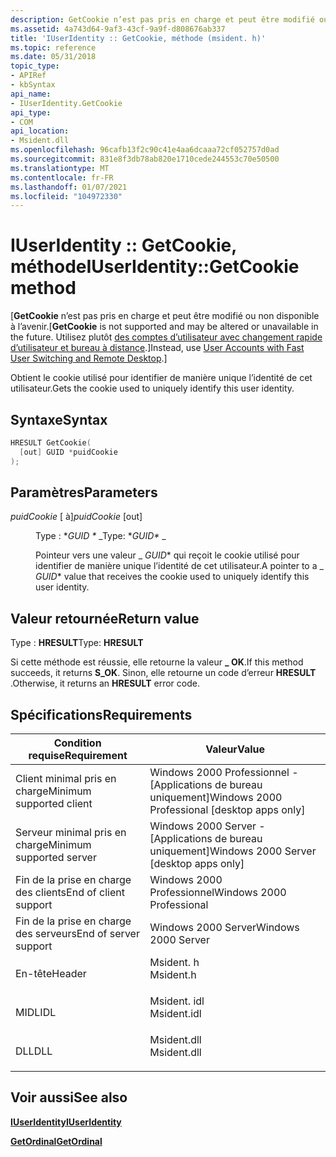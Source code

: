 ```yaml
---
description: GetCookie n’est pas pris en charge et peut être modifié ou non disponible à l’avenir. Utilisez plutôt des comptes d’utilisateur avec changement rapide d’utilisateur et Bureau à distance.
ms.assetid: 4a743d64-9af3-43cf-9a9f-d808676ab337
title: 'IUserIdentity :: GetCookie, méthode (msident. h)'
ms.topic: reference
ms.date: 05/31/2018
topic_type:
- APIRef
- kbSyntax
api_name:
- IUserIdentity.GetCookie
api_type:
- COM
api_location:
- Msident.dll
ms.openlocfilehash: 96cafb13f2c90c41e4aa6dcaaa72cf052757d0ad
ms.sourcegitcommit: 831e8f3db78ab820e1710cede244553c70e50500
ms.translationtype: MT
ms.contentlocale: fr-FR
ms.lasthandoff: 01/07/2021
ms.locfileid: "104972330"
---
```

# <a name="iuseridentitygetcookie-method"></a><span data-ttu-id="5d75f-104">IUserIdentity :: GetCookie, méthode</span><span class="sxs-lookup"><span data-stu-id="5d75f-104">IUserIdentity::GetCookie method</span></span>

<span data-ttu-id="5d75f-105">\[**GetCookie** n’est pas pris en charge et peut être modifié ou non disponible à l’avenir.</span><span class="sxs-lookup"><span data-stu-id="5d75f-105">\[**GetCookie** is not supported and may be altered or unavailable in the future.</span></span> <span data-ttu-id="5d75f-106">Utilisez plutôt [des comptes d’utilisateur avec changement rapide d’utilisateur et bureau à distance](fastuserswitching.md).\]</span><span class="sxs-lookup"><span data-stu-id="5d75f-106">Instead, use [User Accounts with Fast User Switching and Remote Desktop](fastuserswitching.md).\]</span></span>

<span data-ttu-id="5d75f-107">Obtient le cookie utilisé pour identifier de manière unique l’identité de cet utilisateur.</span><span class="sxs-lookup"><span data-stu-id="5d75f-107">Gets the cookie used to uniquely identify this user identity.</span></span>

## <a name="syntax"></a><span data-ttu-id="5d75f-108">Syntaxe</span><span class="sxs-lookup"><span data-stu-id="5d75f-108">Syntax</span></span>


```C++
HRESULT GetCookie(
  [out] GUID *puidCookie
);
```



## <a name="parameters"></a><span data-ttu-id="5d75f-109">Paramètres</span><span class="sxs-lookup"><span data-stu-id="5d75f-109">Parameters</span></span>

<dl> <dt>

<span data-ttu-id="5d75f-110">*puidCookie* \[ à\]</span><span class="sxs-lookup"><span data-stu-id="5d75f-110">*puidCookie* \[out\]</span></span>
</dt> <dd>

<span data-ttu-id="5d75f-111">Type : \**GUID \** _</span><span class="sxs-lookup"><span data-stu-id="5d75f-111">Type: \**GUID\** _</span></span>

<span data-ttu-id="5d75f-112">Pointeur vers une valeur _ *GUID*\* qui reçoit le cookie utilisé pour identifier de manière unique l’identité de cet utilisateur.</span><span class="sxs-lookup"><span data-stu-id="5d75f-112">A pointer to a _ *GUID*\* value that receives the cookie used to uniquely identify this user identity.</span></span>

</dd> </dl>

## <a name="return-value"></a><span data-ttu-id="5d75f-113">Valeur retournée</span><span class="sxs-lookup"><span data-stu-id="5d75f-113">Return value</span></span>

<span data-ttu-id="5d75f-114">Type : **HRESULT**</span><span class="sxs-lookup"><span data-stu-id="5d75f-114">Type: **HRESULT**</span></span>

<span data-ttu-id="5d75f-115">Si cette méthode est réussie, elle retourne la valeur **\_ OK**.</span><span class="sxs-lookup"><span data-stu-id="5d75f-115">If this method succeeds, it returns **S\_OK**.</span></span> <span data-ttu-id="5d75f-116">Sinon, elle retourne un code d’erreur **HRESULT** .</span><span class="sxs-lookup"><span data-stu-id="5d75f-116">Otherwise, it returns an **HRESULT** error code.</span></span>

## <a name="requirements"></a><span data-ttu-id="5d75f-117">Spécifications</span><span class="sxs-lookup"><span data-stu-id="5d75f-117">Requirements</span></span>



| <span data-ttu-id="5d75f-118">Condition requise</span><span class="sxs-lookup"><span data-stu-id="5d75f-118">Requirement</span></span> | <span data-ttu-id="5d75f-119">Valeur</span><span class="sxs-lookup"><span data-stu-id="5d75f-119">Value</span></span> |
|-------------------------------------|----------------------------------------------------------------------------------------|
| <span data-ttu-id="5d75f-120">Client minimal pris en charge</span><span class="sxs-lookup"><span data-stu-id="5d75f-120">Minimum supported client</span></span><br/> | <span data-ttu-id="5d75f-121">Windows 2000 Professionnel - \[Applications de bureau uniquement\]</span><span class="sxs-lookup"><span data-stu-id="5d75f-121">Windows 2000 Professional \[desktop apps only\]</span></span><br/>                             |
| <span data-ttu-id="5d75f-122">Serveur minimal pris en charge</span><span class="sxs-lookup"><span data-stu-id="5d75f-122">Minimum supported server</span></span><br/> | <span data-ttu-id="5d75f-123">Windows 2000 Server - \[Applications de bureau uniquement\]</span><span class="sxs-lookup"><span data-stu-id="5d75f-123">Windows 2000 Server \[desktop apps only\]</span></span><br/>                                   |
| <span data-ttu-id="5d75f-124">Fin de la prise en charge des clients</span><span class="sxs-lookup"><span data-stu-id="5d75f-124">End of client support</span></span><br/>    | <span data-ttu-id="5d75f-125">Windows 2000 Professionnel</span><span class="sxs-lookup"><span data-stu-id="5d75f-125">Windows 2000 Professional</span></span><br/>                                                   |
| <span data-ttu-id="5d75f-126">Fin de la prise en charge des serveurs</span><span class="sxs-lookup"><span data-stu-id="5d75f-126">End of server support</span></span><br/>    | <span data-ttu-id="5d75f-127">Windows 2000 Server</span><span class="sxs-lookup"><span data-stu-id="5d75f-127">Windows 2000 Server</span></span><br/>                                                         |
| <span data-ttu-id="5d75f-128">En-tête</span><span class="sxs-lookup"><span data-stu-id="5d75f-128">Header</span></span><br/>                   | <dl> <span data-ttu-id="5d75f-129"><dt>Msident. h</dt></span><span class="sxs-lookup"><span data-stu-id="5d75f-129"><dt>Msident.h</dt></span></span> </dl>   |
| <span data-ttu-id="5d75f-130">MIDL</span><span class="sxs-lookup"><span data-stu-id="5d75f-130">IDL</span></span><br/>                      | <dl> <span data-ttu-id="5d75f-131"><dt>Msident. idl</dt></span><span class="sxs-lookup"><span data-stu-id="5d75f-131"><dt>Msident.idl</dt></span></span> </dl> |
| <span data-ttu-id="5d75f-132">DLL</span><span class="sxs-lookup"><span data-stu-id="5d75f-132">DLL</span></span><br/>                      | <dl> <span data-ttu-id="5d75f-133"><dt>Msident.dll</dt></span><span class="sxs-lookup"><span data-stu-id="5d75f-133"><dt>Msident.dll</dt></span></span> </dl> |



## <a name="see-also"></a><span data-ttu-id="5d75f-134">Voir aussi</span><span class="sxs-lookup"><span data-stu-id="5d75f-134">See also</span></span>

<dl> <dt>

[<span data-ttu-id="5d75f-135">**IUserIdentity**</span><span class="sxs-lookup"><span data-stu-id="5d75f-135">**IUserIdentity**</span></span>](iuseridentity.md)
</dt> <dt>

[<span data-ttu-id="5d75f-136">**GetOrdinal**</span><span class="sxs-lookup"><span data-stu-id="5d75f-136">**GetOrdinal**</span></span>](iuseridentity2-getordinal.md)
</dt> </dl>

 

 




